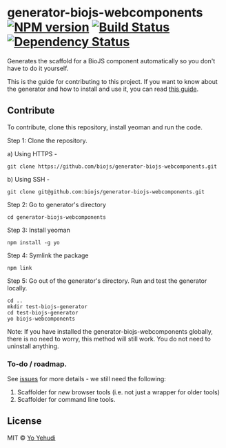 # generator-biojs-webcomponents [![NPM version][npm-image]][npm-url] [![Build Status][travis-image]][travis-url] [![Dependency Status][daviddm-image]][daviddm-url]
Generates the scaffold for a BioJS component automatically so you don't have to do it yourself. 

This is the guide for contributing to this project. If you want to know about the generator and how to install and use it, you can read [this guide](README.md).

## Contribute

To contribute, clone this repository, install yeoman and run the code.

Step 1: Clone the repository.

a) Using HTTPS -

```
git clone https://github.com/biojs/generator-biojs-webcomponents.git
```

b) Using SSH -

```
git clone git@github.com:biojs/generator-biojs-webcomponents.git
```

Step 2: Go to generator's directory

```
cd generator-biojs-webcomponents
```

Step 3: Install yeoman

```
npm install -g yo
```

Step 4: Symlink the package

```
npm link
```

Step 5: Go out of the generator's directory. Run and test the generator locally.

```
cd ..
mkdir test-biojs-generator
cd test-biojs-generator
yo biojs-webcomponents
```

Note: If you have installed the generator-biojs-webcomponents globally, there is no need to worry, this method will still work. You do not need to uninstall anything.

### To-do / roadmap. 

See [issues](issues) for more details - we still need the following: 

1. Scaffolder for _new_ browser tools (i.e. not just a wrapper for older tools)
2. Scaffolder for command line tools. 

## License

MIT © [Yo Yehudi](http://www.yo-yehudi.com)

[npm-image]: https://badge.fury.io/js/%40biojs%2Fgenerator-biojs-webcomponents.svg
[npm-url]: https://npmjs.org/package/%40biojs%2Fgenerator-biojs-webcomponents
[travis-image]: https://travis-ci.org/biojs/generator-biojs-webcomponents.svg?branch=master
[travis-url]: https://travis-ci.org/biojs/generator-biojs-webcomponents
[daviddm-image]: https://david-dm.org/biojs/generator-biojs-webcomponents.svg?theme=shields.io
[daviddm-url]: https://david-dm.org/biojs/generator-biojs-webcomponents
